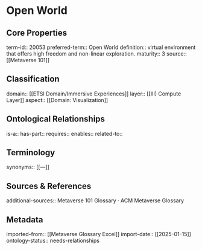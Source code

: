 # Open World

## Core Properties
term-id:: 20053
preferred-term:: Open World
definition:: virtual environment that offers high freedom and non-linear exploration.
maturity:: 3
source:: [[Metaverse 101]]

## Classification
domain:: [[ETSI Domain/Immersive Experiences]]
layer:: [[III) Compute Layer]]
aspect:: [[Domain: Visualization]]

## Ontological Relationships
is-a:: 
has-part:: 
requires:: 
enables:: 
related-to:: 

## Terminology
synonyms:: [[—]]

## Sources & References
additional-sources:: Metaverse 101 Glossary · ACM Metaverse Glossary

## Metadata
imported-from:: [[Metaverse Glossary Excel]]
import-date:: [[2025-01-15]]
ontology-status:: needs-relationships